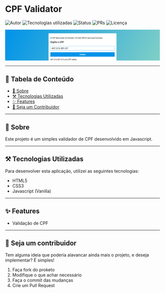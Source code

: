 # CPF Validator

![Autor](https://img.shields.io/badge/author-Wendell%20Kenneddy-brightgreen)
![Tecnologias utilizadas](https://img.shields.io/badge/techs-HTML,%20CSS%20and%20JS-brightgreen)
![Status](https://img.shields.io/badge/status-Concluded-brightgreen)
![PRs](https://img.shields.io/badge/PRs-Welcome-brightgreen)
![Licença](https://img.shields.io/badge/license-MIT-brightgreen)

![Resultado Final](./web/assets/preview.png)

---

## :bookmark_tabs: Tabela de Conteúdo

- [:closed_book: Sobre](#closed_book-sobre)
- [:hammer_and_pick: Tecnologias Utilizadas](#hammer_and_pick-tecnologias-utilizadas)
- [:sparkles: Features](#sparkles-features)
- [:handshake: Seja um Contribuidor](#handshake-seja-um-contribuidor)

---

## :closed_book: Sobre

Este projeto é um simples validador de CPF desenvolvido em Javascript.

---

## :hammer_and_pick: Tecnologias Utilizadas

Para desenvolver esta aplicação, utilizei as seguintes tecnologias:

- HTML5
- CSS3
- Javascript (Vanilla)

---

## :sparkles: Features

- Validação de CPF

---

## :handshake: Seja um contribuidor

Tem alguma ideia que poderia alavancar ainda mais o projeto, e deseja implementar? É simples!

1. Faça fork do proketo
2. Modifique o que achar necessário
3. Faça o commit das mudanças
4. Crie um Pull Request
